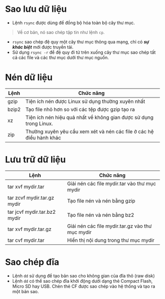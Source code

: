 # Sao lưu dữ liệu
- Lệnh `rsync` được dùng để đồng bộ hóa toàn bộ cây thư mục.  
>Về cơ bản, nó sao chép tập tin như lệnh `cp`.  
- `rsync` sao chép đệ quy một cây thư mục thông qua mạng, chỉ có ***sự khác biệt*** mới được truyền tải.  
- Sử dụng `rsync -r` để đệ quy đi từ trên xuống cây thư mục sao chép tất cả các file và các thư mục dưới thư mục nguồn.  
# Nén dữ liệu
  
|Lệnh|Chức năng|
|-------|-----------|
|gzip 	|Tiện ích nén được Linux sử dụng thường xuyên nhất|
|bzip2  |Tạo file nhỏ hơn so với các tệp được gzip tạo ra|
|xz     |Tiện ích nén hiệu quả nhất về không gian được sử dụng trong Linux.|
|zip    |Thường xuyên yêu cầu xem xét và nén các file ở các hệ điều hành khác|

# Lưu trữ dữ liệu

|Lệnh|Chức năng|
|-------|-----------|
|tar xvf mydir.tar|Giải nén các file mydir.tar vào thư mục mydir|
|tar zcvf mydir.tar.gz mydir|Tạo file nén và nén bằng gzip|
|tar jcvf mydir.tar.bz2 mydir|Tạo file nén và nén bằng bz2|
|tar xvf mydir.tar.gz|Giải nén các file mydir.tar.gz vào thư mục mydir|
|tar cvf  mydir.tar|Hiển thị nội dung trong thư mục mydir|

# Sao chép đĩa
- Lệnh `dd` sử dụng để tạo bản sao cho không gian của đĩa thô (raw disk)  
- Lệnh `dd` có thể sao chép đĩa khởi động dưới dạng thẻ Compact Flash, Micro SD hay USB. Chèn thẻ CF được sao chép vào hệ thống và tạo ra một bản sao.  

